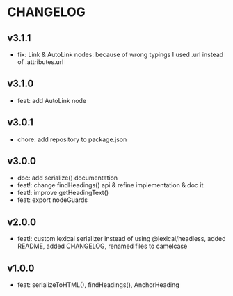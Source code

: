 # CHANGELOG

## v3.1.1
- fix: Link & AutoLink nodes: because of wrong typings I used .url instead of .attributes.url

## v3.1.0
- feat: add AutoLink node

## v3.0.1
- chore: add repository to package.json

## v3.0.0
- doc: add serialize() documentation
- feat!: change findHeadings() api & refine implementation & doc it
- feat!: improve getHeadingText()
- feat: export nodeGuards

## v2.0.0
- feat!: custom lexical serializer instead of using @lexical/headless, added README, added CHANGELOG, renamed files to camelcase

## v1.0.0
- feat: serializeToHTML(), findHeadings(), AnchorHeading